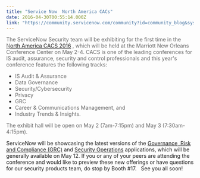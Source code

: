 ```yaml
---
title: "Service Now  North America CACs"
date: 2016-04-30T00:55:14.000Z
link: "https://community.servicenow.com/community?id=community_blog&sys_id=4c6caaa1dbd0dbc01dcaf3231f961943"
---
```

<p><span style="color: #666666;">The ServiceNow Security team will be exhibiting for the first time in the <span style="text-decoration: underline;">N<a title="w.isaca.org/ecommerce/nacacs/index.html" href="http://www.isaca.org/ecommerce/nacacs/index.html">orth America CACS 2016</a></span> , which will be held at the Marriott New Orleans Conference Center on May 2-4. CACS is one of the leading conferences for IS audit, assurance, security and control professionals and this year's conference features the following tracks: </span></p><ul style="list-style-type: disc;"><li><span style="color: #666666;">IS Audit &amp; Assurance</span></li><li><span style="color: #666666;">Data Governance</span></li><li><span style="color: #666666;">Security/Cybersecurity</span></li><li><span style="color: #666666;">Privacy</span></li><li><span style="color: #666666;">GRC</span></li><li><span style="color: #666666;">Career &amp; Communications Management, and </span></li><li><span style="color: #666666;">Industry Trends &amp; Insights. </span></li></ul><p></p><p><span style="color: #666666;">The exhibit hall will be open on May 2 (7am-7:15pm) and May 3 (7:30am-4:15pm).</span></p><p></p><p>ServiceNow will be showcasing the latest versions of the <a title="w.servicenow.com/products/governance-risk-and-compliance.html" href="http://www.servicenow.com/products/governance-risk-and-compliance.html">Governance, Risk and Compliance (GRC)</a> and <a title="w.servicenow.com/products/security-operations.html" href="http://www.servicenow.com/products/security-operations.html">Security Operations</a> applications, which will be generally available on May 12. If you or any of your peers are attending the conference and would like to preview these new offerings or have questions for our security products team, do stop by Booth #17.   See you all soon! </p>